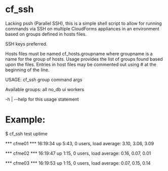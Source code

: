 # cf_ssh

Lacking pssh (Parallel SSH), this is a simple shell script to allow for running commands via SSH on multiple CloudForms appliances in an environment based on groups defined in hosts files.

SSH keys preferred.

Hosts files must be named cf_hosts.groupname where groupname is a name for the group of hosts.  Usage provides the list of groups found based upon the files.  Entries in host files may be commented out using # at the beginning of the line.

USAGE: cf_ssh group command args

Available groups:
all
no_db
ui
workers

-h | --help for this usage statement

# Example:

$ cf_ssh test uptime

*** cfme01 ***
 16:19:34 up  5:43,  0 users,  load average: 3.10, 3.06, 3.09

*** cfme02 ***
 16:19:47 up  1:15,  0 users,  load average: 0.16, 0.07, 0.01

*** cfme03 ***
 16:19:53 up  1:15,  0 users,  load average: 0.07, 0.15, 0.14


